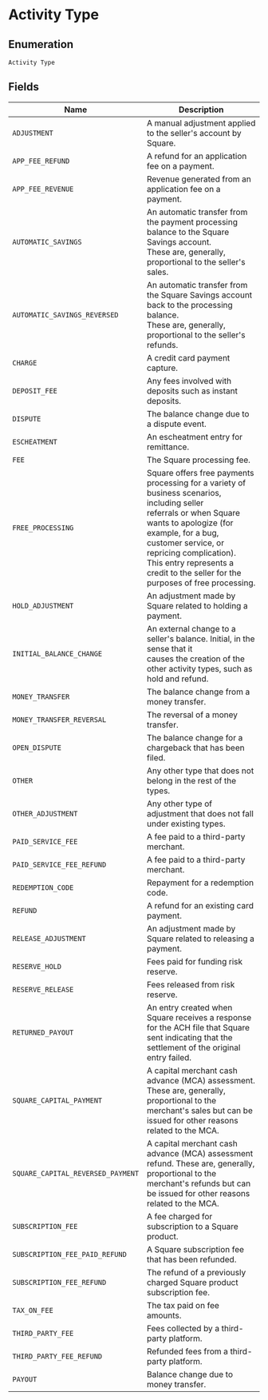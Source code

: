 
# Activity Type

## Enumeration

`Activity Type`

## Fields

| Name | Description |
|  --- | --- |
| `ADJUSTMENT` | A manual adjustment applied to the seller's account by Square. |
| `APP_FEE_REFUND` | A refund for an application fee on a payment. |
| `APP_FEE_REVENUE` | Revenue generated from an application fee on a payment. |
| `AUTOMATIC_SAVINGS` | An automatic transfer from the payment processing balance to the Square Savings account.<br>These are, generally, proportional to the seller's sales. |
| `AUTOMATIC_SAVINGS_REVERSED` | An automatic transfer from the Square Savings account back to the processing balance.<br>These are, generally, proportional to the seller's refunds. |
| `CHARGE` | A credit card payment capture. |
| `DEPOSIT_FEE` | Any fees involved with deposits such as instant deposits. |
| `DISPUTE` | The balance change due to a dispute event. |
| `ESCHEATMENT` | An escheatment entry for remittance. |
| `FEE` | The Square processing fee. |
| `FREE_PROCESSING` | Square offers free payments processing for a variety of business scenarios, including seller<br>referrals or when Square wants to apologize (for example, for a bug, customer service, or repricing complication).<br>This entry represents a credit to the seller for the purposes of free processing. |
| `HOLD_ADJUSTMENT` | An adjustment made by Square related to holding a payment. |
| `INITIAL_BALANCE_CHANGE` | An external change to a seller's balance. Initial, in the sense that it<br>causes the creation of the other activity types, such as hold and refund. |
| `MONEY_TRANSFER` | The balance change from a money transfer. |
| `MONEY_TRANSFER_REVERSAL` | The reversal of a money transfer. |
| `OPEN_DISPUTE` | The balance change for a chargeback that has been filed. |
| `OTHER` | Any other type that does not belong in the rest of the types. |
| `OTHER_ADJUSTMENT` | Any other type of adjustment that does not fall under existing types. |
| `PAID_SERVICE_FEE` | A fee paid to a third-party merchant. |
| `PAID_SERVICE_FEE_REFUND` | A fee paid to a third-party merchant. |
| `REDEMPTION_CODE` | Repayment for a redemption code. |
| `REFUND` | A refund for an existing card payment. |
| `RELEASE_ADJUSTMENT` | An adjustment made by Square related to releasing a payment. |
| `RESERVE_HOLD` | Fees paid for funding risk reserve. |
| `RESERVE_RELEASE` | Fees released from risk reserve. |
| `RETURNED_PAYOUT` | An entry created when Square receives a response for the ACH file that Square sent indicating that the<br>settlement of the original entry failed. |
| `SQUARE_CAPITAL_PAYMENT` | A capital merchant cash advance (MCA) assessment. These are, generally,<br>proportional to the merchant's sales but can be issued for other reasons related to the MCA. |
| `SQUARE_CAPITAL_REVERSED_PAYMENT` | A capital merchant cash advance (MCA) assessment refund. These are, generally,<br>proportional to the merchant's refunds but can be issued for other reasons related to the MCA. |
| `SUBSCRIPTION_FEE` | A fee charged for subscription to a Square product. |
| `SUBSCRIPTION_FEE_PAID_REFUND` | A Square subscription fee that has been refunded. |
| `SUBSCRIPTION_FEE_REFUND` | The refund of a previously charged Square product subscription fee. |
| `TAX_ON_FEE` | The tax paid on fee amounts. |
| `THIRD_PARTY_FEE` | Fees collected by a third-party platform. |
| `THIRD_PARTY_FEE_REFUND` | Refunded fees from a third-party platform. |
| `PAYOUT` | Balance change due to money transfer. |

